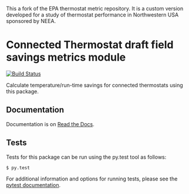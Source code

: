 This a fork of the EPA thermostat metric repository. It is a custom version developed for a study of thermostat performance in Northwestern USA sponsored by NEEA.

Connected Thermostat draft field savings metrics module
=======================================================

[![Build Status](https://api.travis-ci.org/EPAENERGYSTAR/epathermostat.svg?branch=feature%2Fepathermostat_2.0)](https://travis-ci.org/github/EPAENERGYSTAR/epathermostat)

Calculate temperature/run-time savings for connected thermostats using this
package.

Documentation
-------------

Documentation is on [Read the Docs](http://epathermostat.readthedocs.io/en/latest/).

Tests
-----

Tests for this package can be run using the py.test tool as follows:

    $ py.test

For additional information and options for running tests, please see
the [pytest documentation](https://pytest.org/latest/getting-started.html).
